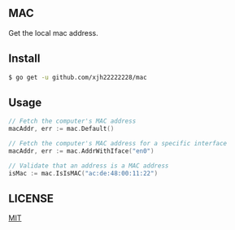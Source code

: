 

## MAC
Get the local mac address.



## Install
```bash
$ go get -u github.com/xjh22222228/mac
```


## Usage
```go
// Fetch the computer's MAC address
macAddr, err := mac.Default()

// Fetch the computer's MAC address for a specific interface
macAddr, err := mac.AddrWithIface("en0")

// Validate that an address is a MAC address
isMac := mac.IsIsMAC("ac:de:48:00:11:22")
```


## LICENSE
[MIT](./LICENSE)


